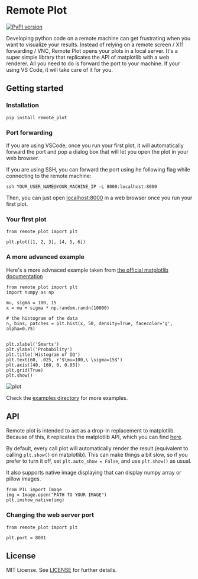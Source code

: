 # Remote Plot

[![PyPI version](https://badge.fury.io/py/remote-plot.svg)](https://badge.fury.io/py/remote-plot)

Developing python code on a remote machine can get frustrating when you want to visualize your results.
Instead of relying on a remote screen / X11 forwarding / VNC, Remote Plot opens your plots in a local server.
It's a super simple library that replicates the API of matplotlib with a web renderer.
All you need to do is forward the port to your machine. If your using VS Code, it will take care of it for you.

## Getting started

### Installation
```
pip install remote_plot
```

### Port forwarding

If you are using VSCode, once you run your first plot, it will automatically forward the port
and pop a dialog box that will let you open the plot in your web browser.

If you are using SSH, you can forward the port using he following flag while connecting to the remote machine:
```
ssh YOUR_USER_NAME@YOUR_MACHINE_IP -L 8000:localhost:8000
```
Then, you can just open [localhost:8000](localhost:8000) in a web browser once you run your first plot.

### Your first plot
```
from remote_plot import plt

plt.plot([1, 2, 3], [4, 5, 6])
```

### A more advanced example

Here's a more advnaced example taken from [the official matplotlib documentation](https://matplotlib.org/stable/tutorials/introductory/pyplot.html#working-with-text)

```
from remote_plot import plt
import numpy as np

mu, sigma = 100, 15
x = mu + sigma * np.random.randn(10000)

# the histogram of the data
n, bins, patches = plt.hist(x, 50, density=True, facecolor='g', alpha=0.75)


plt.xlabel('Smarts')
plt.ylabel('Probability')
plt.title('Histogram of IQ')
plt.text(60, .025, r'$\mu=100,\ \sigma=15$')
plt.axis([40, 160, 0, 0.03])
plt.grid(True)
plt.show()
```

![plot](https://matplotlib.org/stable/_images/sphx_glr_pyplot_008.png)


Check the [examples directory](https://github.com/itaicaspi/remote_plot/examples) for more examples.


## API

Remote plot is intended to act as a drop-in replacement to matplotlib. Because of this, it replicates the matplotlib API, which you can find [here](https://matplotlib.org/stable/plot_types/index).


By default, every call plot will automatically render the result (equivalent to calling `plt.show()` on matplotlib).
This can make things a bit slow, so if you prefer to turn it off, set `plt.auto_show = False`, and use `plt.show()` as usual.


It also supports native image displaying that can display numpy array or pillow images.
```
from PIL import Image
img = Image.open("PATH TO YOUR IMAGE")
plt.imshow_native(img)
```

### Changing the web server port

```
from remote_plot import plt

plt.port = 8001
```

## License

MIT License. See [LICENSE](LICENSE) for further details.
